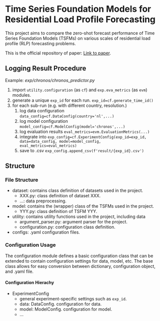 # Time Series Foundation Models for Residential Load Profile Forecasting

This project aims to compare the zero-shot forecast performance of Time Series Foundation Models (TSFMs) on various scales of residential load profile (RLP) forecasting problems. 

This is the official repository of paper: [Link to paper](). 

## Logging Result Procedure

Example: *exp/chronos/chronos_predictor.py*

1. import `utility.configuration` (as `cf`) and `exp.eva_metrics` (as `evm`) modules.
2. generate a unique `exp_id` for each run. `exp_id=cf.generate_time_id()`
3. for each sub-run (e.g. with different country, resolution.)
   1. log data configuration `data_config=cf.DataConfig(country='nl',...)`
   2. log model configuration `model_config=cf.ModelConfig(model='chronos',...)`
   3. log evaluation results `eval_metrics=evm.EvaluationMetrics(...)`
   4. integrate into `exp_config=cf.ExperimentConfig(exp_id=exp_id, data=data_config, model=model_config, eval_metrics=eval_metrics)`
   5. save to .csv `exp_config.append_csv(f'result/{exp_id}.csv')`

## Structure

### File Structure

- dataset: contains class definition of datasets used in the project. 
  - XXX.py: class definition of dataset XXX.
  - ...: data preprocessing. 
- model: contains the (wrapper) class of the TSFMs used in the project.
  - YYY.py: class definition of TSFM YYY.
- utility: contains utility functions used in the project, including data 
  - argument_parser.py: argument parser for the project.
  - configuration.py: configuration class definition. 
- configs: .yaml configuration files. 

### Configuration Usage

The configuration module defines a basic configuration class that can be extended to contain configuration settings for data, model, etc. The base class allows for easy conversion between dictionary, configuration object, and .yaml file. 

#### Configuration Hierachy

- ExperimentConfig
  - general experiment-specific settings such as `exp_id`.
  - data: DataConfig. configuration for data.
  - model: ModelConfig. configuration for model.
  - ...